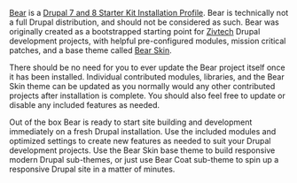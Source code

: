 [Bear](http://bear.zivtech.com) is a [Drupal 7 and 8 Starter Kit Installation Profile](https://www.drupal.org/project/bear). Bear is technically not a full Drupal distribution, and should not be considered as such. Bear was originally created as a bootstrapped starting point for [Zivtech](https://www.zivtech.com/) Drupal development projects, with helpful pre-configured modules, mission critical patches, and a base theme called [Bear Skin](https://www.drupal.org/project/bear_skin).

There should be no need for you to ever update the Bear project itself once it has been installed. Individual contributed modules, libraries, and the Bear Skin theme can be updated as you normally would any other contributed projects after installation is complete. You should also feel free to update or disable any included features as needed.    

Out of the box Bear is ready to start site building and development immediately on a fresh Drupal installation. Use the included modules and optimized settings to create new features as needed to suit your Drupal development projects. Use the Bear Skin base theme to build responsive modern Drupal sub-themes, or just use Bear Coat sub-theme to spin up a responsive Drupal site in a matter of minutes.
